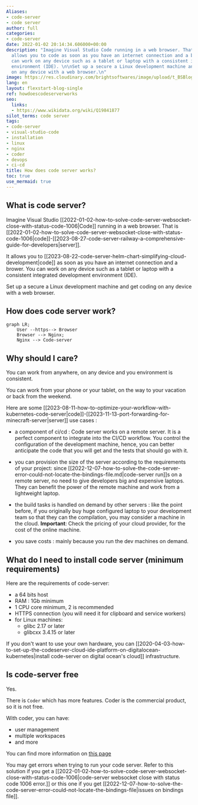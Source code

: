 ```yaml
---
Aliases:
- code-server
- code server
author: full
categories:
- code-server
date: 2022-01-02 20:14:34.606000+00:00
description: "Imagine Visual Studio Code running in a web browser. That is code-server.\n\nIt
  allows you to code as soon as you have an internet connection and a brower. You
  can work on any device such as a tablet or laptop with a consistent integrated development
  environment (IDE). \n\nSet up a secure a Linux development machine and get coding
  on any device with a web browser.\n"
image: https://res.cloudinary.com/brightsoftwares/image/upload/t_BSBlogImage/v1641154407/pexels-mateusz-dach-914929_sopots.jpg
lang: en
layout: flexstart-blog-single
ref: howdoescodeserverworks
seo:
  links:
  - https://www.wikidata.org/wiki/Q19841877
silot_terms: code server
tags:
- code-server
- visual-studio-code
- installation
- linux
- nginx
- coder
- devops
- ci-cd
title: How does code server works?
toc: true
use_mermaid: true
---
```


## What is code server?

Imagine Visual Studio [[2022-01-02-how-to-solve-code-server-websocket-close-with-status-code-1006|Code]] running in a web browser. That is [[2022-01-02-how-to-solve-code-server-websocket-close-with-status-code-1006|code]]-[[2023-08-27-code-server-railway-a-comprehensive-guide-for-developers|server]].

It allows you to [[2023-08-22-code-server-helm-chart-simplifying-cloud-development|code]] as soon as you have an internet connection and a brower. You can work on any device such as a tablet or laptop with a consistent integrated development environment (IDE). 

Set up a secure a Linux development machine and get coding on any device with a web browser.

## How does code server work?


```mermaid
graph LR;
    User --https--> Browser
    Browser --> Nginx;
    Nginx --> Code-server
```


## Why should I care?

You can work from anywhere, on any device and you environment is consistent.

You can work from your phone or your tablet, on the way to your vacation or back from the weekend.

Here are some [[2023-08-11-how-to-optimize-your-workflow-with-kubernetes-code-server|code]]-[[2023-11-13-port-forwarding-for-minecraft-server|server]] use cases : 

- a component of ci/cd : Code server works on a remote server. It is a perfect component to integrate into the CI/CD workflow. You control the configuration of the development machine, hence, you can better anticipate the code that you will get and the tests that should go with it.

- you can provision the size of the server according to the requirements of your project: since [[2022-12-07-how-to-solve-the-code-server-error-could-not-locate-the-bindings-file.md|code-server run]]s on a remote server, no need to give developers big and expensive laptops. They can benefit the power of the remote machine and work from a lightweight laptop.
- the build tasks is handled on demand by other servers : like the point before, if you originally buy huge configured laptop to your development team so that they can the compilation, you may consider a machine in the cloud. **Important**: Check the pricing of your cloud provider, for the cost of the online machine.
- you save costs : mainly because you run the dev machines on demand.




## What do I need to install code server (minimum requirements)

Here are the requirements of code-server:

- a 64 bits host
- RAM : 1Gb minimum
- 1 CPU core minimum, 2 is recommended
- HTTPS connection (you will need it for clipboard and service workers)
- for Linux machines: 
	- glibc 2.17 or later
	- glibcxx 3.4.15 or later

If you don't want to use your own hardware, you can [[2020-04-03-how-to-set-up-the-codeserver-cloud-ide-platform-on-digitalocean-kubernetes|install code-server on digital ocean's cloud]] infrastructure.


## Is code-server free

Yes.

There is ```Coder``` which has more features. Coder is the commercial product, so it is not free.

With coder, you can have:
- user management
- multiple workspaces
- and more

You can find more information on [this page](https://coder.com/pricing)

You may get errors when trying to run your code server. Refer to this solution if you get a [[2022-01-02-how-to-solve-code-server-websocket-close-with-status-code-1006|code-server websocket close with status code 1006 error.]] or this one if you get [[2022-12-07-how-to-solve-the-code-server-error-could-not-locate-the-bindings-file|issues on bindings file]].